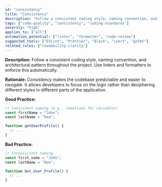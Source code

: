 ```yaml
---
id: "consistency"
title: "Consistency"
description: "Follow a consistent coding style, naming convention, and architectural pattern throughout the project."
tags: ["code-quality", "consistency", "coding-standards"]
severity: "high"
applies_to: ["all"]
automation_potential: ["linter", "formatter", "code-review"]
suggested_tools: ["ESLint", "Prettier", "Black", "isort", "gofmt"]
related_rules: ["readability-clarity"]
---
```


**Description:** Follow a consistent coding style, naming convention, and architectural pattern throughout the project. Use linters and formatters to enforce this automatically.

**Rationale:** Consistency makes the codebase predictable and easier to navigate. It allows developers to focus on the logic rather than deciphering different styles in different parts of the application.

**Good Practice:**
```javascript
// Consistent naming (e.g., camelCase for variables)
const firstName = "John";
const lastName = "Doe";

function getUserProfile() {
  // ...
}
```

**Bad Practice:**
```javascript
// Inconsistent naming
const first_name = "John";
const lastName = "Doe";

function Get_User_Profile() {
  // ...
}
```
